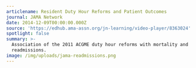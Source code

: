 ```yaml
---
articlename: Resident Duty Hour Reforms and Patient Outcomes
journal: JAMA Network
date: 2014-12-09T00:00:00.000Z
source: 'https://edhub.ama-assn.org/jn-learning/video-player/8363024'
spotlight: false
summary: >-
  Association of the 2011 ACGME duty hour reforms with mortality and
  readmissions.
image: /img/uploads/jama-readmissions.png
---
```


